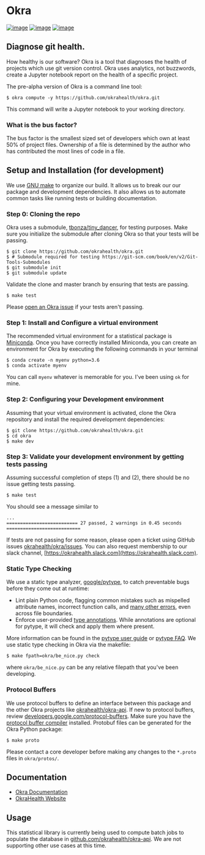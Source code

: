 # Okra

[![image](https://travis-ci.org/okrahealth/okra.svg?branch=master)](https://travis-ci.com/)
[![image](https://img.shields.io/pypi/l/okra.svg)](https://pypi.org/project/okra/)
[![image](https://img.shields.io/pypi/pyversions/okra.svg)](https://pypi.org/project/okra/)

## Diagnose git health. 

How healthy is our software? Okra is a tool that diagnoses the health of
projects which use git version control. Okra uses analytics, not buzzwords,
create a Jupyter notebook report on the health of a specific project.

The pre-alpha version of Okra is a command line tool:

```
$ okra compute -y https://github.com/okrahealth/okra.git 
```

This command will write a Jupyter notebook to your working directory.

### What is the bus factor?

The bus factor is the smallest sized set of developers which own at least 
50% of project files. Ownership of a file is determined by the author who
has contributed the most lines of code in a file.

## Setup and Installation (for development)

We use [GNU make](https://www.gnu.org/software/make/manual/make.html#Introduction) to 
organize our build. It allows us to break our our package and development dependencies.
It also allows us to automate common tasks like running tests or building documentation.

### Step 0: Cloning the repo

Okra uses a submodule, [tbonza/tiny_dancer](https://github.com/tbonza/tiny_dancer), for 
testing purposes. Make sure you initialize the submodule after cloning Okra so that your
tests will be passing.

```
$ git clone https://github.com/okrahealth/okra.git
$ # Submodule required for testing https://git-scm.com/book/en/v2/Git-Tools-Submodules
$ git submodule init
$ git submodule update
```

Validate the clone and master branch by ensuring that tests are passing.

```
$ make test
```

Please [open an Okra issue](https://github.com/okrahealth/okra/issues) if your tests aren't
passing.

### Step 1: Install and Configure a virtual environment

The recommended virtual environment for a statistical package is [Miniconda](https://docs.conda.io/en/latest/miniconda.html). Once you have correctly installed
Miniconda, you can create an environment for Okra by executing the following commands
in your terminal

```
$ conda create -n myenv python=3.6
$ conda activate myenv
```

You can call `myenv` whatever is memorable for you. I've been using `ok` for mine.

### Step 2: Configuring your Development environment

Assuming that your virtual environment is activated, clone the Okra
repository and install the required development dependencies:

```
$ git clone https://github.com/okrahealth/okra.git
$ cd okra
$ make dev
```

### Step 3: Validate your development environment by getting tests passing

Assuming successful completion of steps (1) and (2), there should be no issue
getting tests passing.

```
$ make test
```

You should see a message similar to

```
...
========================== 27 passed, 2 warnings in 0.45 seconds ===========================
```

If tests are not passing for some reason, please open a ticket using
GitHub issues [okrahealth/okra/issues](https://github.com/okrahealth/okra/issues). 
You can also request membership to our slack channel, [https://okrahealth.slack.com](https://okrahealth.slack.com).

### Static Type Checking

We use a static type analyzer, [google/pytype](https://github.com/google/pytype),
to catch preventable bugs before they come out at runtime:

* Lint plain Python code, flagging common mistakes such as mispelled attribute names,
  incorrect function calls, and [many other errors](https://github.com/google/pytype/blob/master/docs/errors.md), even across file boundaries.
* Enforce user-provided [type annotations](https://www.python.org/dev/peps/pep-0484/). 
  While annotations are optional for pytype, it will check and apply them where 
  present.
  
More information can be found in the [pytype user guide](https://github.com/google/pytype/blob/master/docs/user_guide.md) or [pytype FAQ](https://github.com/google/pytype/blob/master/docs/faq.md). We use static type checking in Okra via the makefile:

```
$ make fpath=okra/be_nice.py check
```

where `okra/be_nice.py` can be any relative filepath that you've been
developing.

### Protocol Buffers

We use protocol buffers to define an interface between this package and the 
other Okra projects like [okrahealth/okra-api](https://github.com/okrahealth/okra-api). If new to protocol buffers, review [developers.google.com/protocol-buffers](https://developers.google.com/protocol-buffers/). Make sure you
have the [protocol buffer compiler](https://github.com/protocolbuffers/protobuf) installed. Protobuf files can be generated for the Okra Python
package:

```
$ make proto
```

Please contact a core developer before making any changes to the
`*.proto` files in `okra/protos/`.

## Documentation

- [Okra Documentation](https://okrahealth.github.io/okra/)
- [OkraHealth Website](https://okrahealth.github.io/)

## Usage

This statistical library is currently being used to compute batch jobs to populate
the database in [github.com/okrahealth/okra-api](https://github.com/okrahealth/okra-api).
We are not supporting other use cases at this time.
